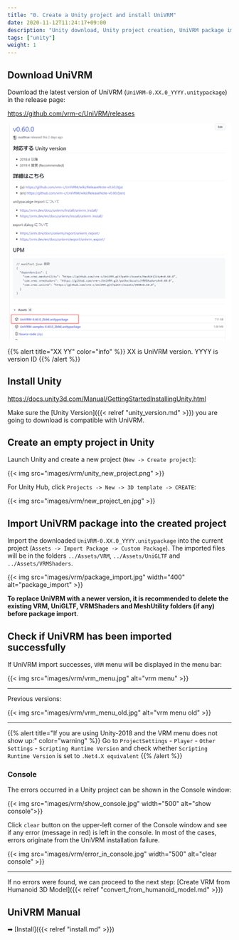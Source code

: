 ```yaml
---
title: "0. Create a Unity project and install UniVRM"
date: 2020-11-12T11:24:17+09:00
description: "Unity download, Unity project creation, UniVRM package import"
tags: ["unity"]
weight: 1
---
```


## Download UniVRM

Download the latest version of UniVRM (`UniVRM-0.XX.0_YYYY.unitypackage`) in the release page:

https://github.com/vrm-c/UniVRM/releases

![download_unitypackage](/images/vrm/download_unitypackage.png)

{{% alert title="XX YY" color="info" %}}
XX is UniVRM version. YYYY is version ID
{{% /alert %}}

## Install Unity

https://docs.unity3d.com/Manual/GettingStartedInstallingUnity.html

Make sure the [Unity Version]({{< relref "unity_version.md" >}}) you are going to download is compatible with UniVRM.

## Create an empty project in Unity

Launch Unity and create a new project (``New -> Create project``):

{{< img src="images/vrm/unity_new_project.png" >}}

For Unity Hub, click ``Projects -> New -> 3D template -> CREATE``:

{{< img src="images/vrm/new_project_en.jpg" >}}

## Import UniVRM package into the created project

Import the downloaded `UniVRM-0.XX.0_YYYY.unitypackage` into the current project (``Assets -> Import Package -> Custom Package``). The imported files will be in the folders ``../Assets/VRM``, ``../Assets/UniGLTF`` and ``../Assets/VRMShaders``.

{{< img src="images/vrm/package_import.jpg" width="400" alt="package_import" >}}

**To replace UniVRM with a newer version, it is recommended to delete the existing VRM, UniGLTF, VRMShaders and MeshUtility folders (if any) before package import**.

## Check if UniVRM has been imported successfully

If UniVRM import successes, `VRM` menu will be displayed in the menu bar:

{{< img src="images/vrm/vrm_menu.jpg" alt="vrm menu" >}}
<hr>

Previous versions:

{{< img src="images/vrm/vrm_menu_old.jpg" alt="vrm menu old" >}}
<hr>

{{% alert title="If you are using Unity-2018 and the VRM menu does not show up:" color="warning" %}}
Go to `ProjectSettings` - `Player` - `Other Settings` - `Scripting Runtime Version` and check whether `Scripting Runtime Version` is set to `.Net4.X equivalent`
{{% /alert %}}

### Console

The errors occurred in a Unity project can be shown in the Console window:

{{< img src="images/vrm/show_console.jpg"  width="500" alt="show console">}}

Click `clear` button on the upper-left corner of the Console window and see if any error (message in red) is left in the console. In most of the cases, errors originate from the UniVRM installation failure.

{{< img src="images/vrm/error_in_console.jpg" width="500" alt="clear console" >}}
<hr>

If no errors were found, we can proceed to the next step: [Create VRM from Humanoid 3D Model]({{< relref "convert_from_humanoid_model.md" >}})

## UniVRM Manual

➡ [Install]({{< relref "install.md" >}})
